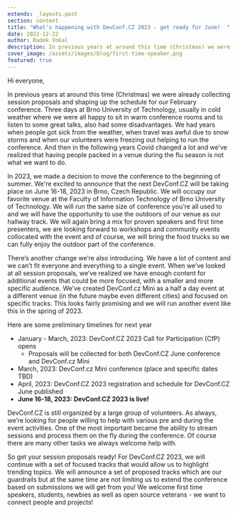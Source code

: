 ```yaml
---
extends: _layouts.post
section: content
title: "What's happening with DevConf.CZ 2023 - get ready for June!  "
date: 2022-12-22
author: Radek Vokal
description: In previous years at around this time (Christmas) we were already collecting session proposals and shaping up the schedule for our February conference. Three days at Brno University of Technology, usually in cold weather where we were all happy to sit in warm conference rooms and to listen to some great talks, also had some disadvantages. We had years when people got sick from the weather, when travel was awful due to snow storms and when our volunteers were freezing out helping to run the conference. And then in the following years Covid changed a&nbsp;lot and we’ve realized that having people packed in a&nbsp;venue during the flu season is not what we want to do. 
cover_image: /assets/images/blog/first-time-speaker.png
featured: true
---
```


Hi everyone,

In previous years at around this time (Christmas) we were already collecting session proposals and shaping up the schedule for our February conference. Three days at Brno University of Technology, usually in cold weather where we were all happy to sit in warm conference rooms and to listen to some great talks, also had some disadvantages. We had years when people got sick from the weather, when travel was awful due to snow storms and when our volunteers were freezing out helping to run the conference. And then in the following years Covid changed a&nbsp;lot and we’ve realized that having people packed in a&nbsp;venue during the flu season is not what we want to do. 

In 2023, we made a&nbsp;decision to move the conference to the beginning of summer. We're excited to announce that the next DevConf.CZ will be taking place on June 16-18, 2023 in Brno, Czech Republic. We will occupy our favorite venue at the Faculty of Information Technology of Brno University of Technology. We will run the same size of conference you’re all used to and we will have the opportunity to use the outdoors of our venue as our hallway track. We will again bring a&nbsp;mix for proven speakers and first time presenters, we are looking forward to workshops and community events collocated with the event and of course, we will bring the food trucks so we can fully enjoy the outdoor part of the conference. 

There’s another change we’re also introducing. We have a&nbsp;lot of content and we can’t fit everyone and everything to a&nbsp;single event. When we’ve looked at all session proposals, we’ve realized we have enough content for additional events that could be more focused, with a&nbsp;smaller and more specific audience. We’ve created DevConf.cz Mini as a&nbsp;half a&nbsp;day event at a&nbsp;different venue (in the future maybe even different cities) and focused on specific tracks. This looks fairly promising and we will run another event like this in the spring of 2023. 

Here are some preliminary timelines for next year
* January - March, 2023: DevConf.CZ 2023 Call for Participation (CfP) opens
    * Proposals will be collected for both DevConf.CZ June conference and DevConf.cz Mini 
* March, 2023: DevConf.cz Mini conference (place and specific dates TBD)
* April, 2023: DevConf.CZ 2023 registration and schedule for DevConf.CZ June published
* **June 16-18, 2023: DevConf.CZ 2023 is live!** 

DevConf.CZ is still organized by a&nbsp;large group of volunteers. As always, we’re looking for people willing to help with various pre and during the event activities. One of the most important became the ability to stream sessions and process them on the fly during the conference. Of course there are many other tasks we always welcome help with. 

So get your session proposals ready! For DevConf.CZ 2023, we will continue with a&nbsp;set of focused tracks that would allow us to highlight trending topics. We will announce a&nbsp;set of proposed tracks which are our guardrails but at the same time are not limiting us to extend the conference based on submissions we will get from you! We welcome first time speakers, students, newbies as well as open source veterans - we want to connect people and projects!
